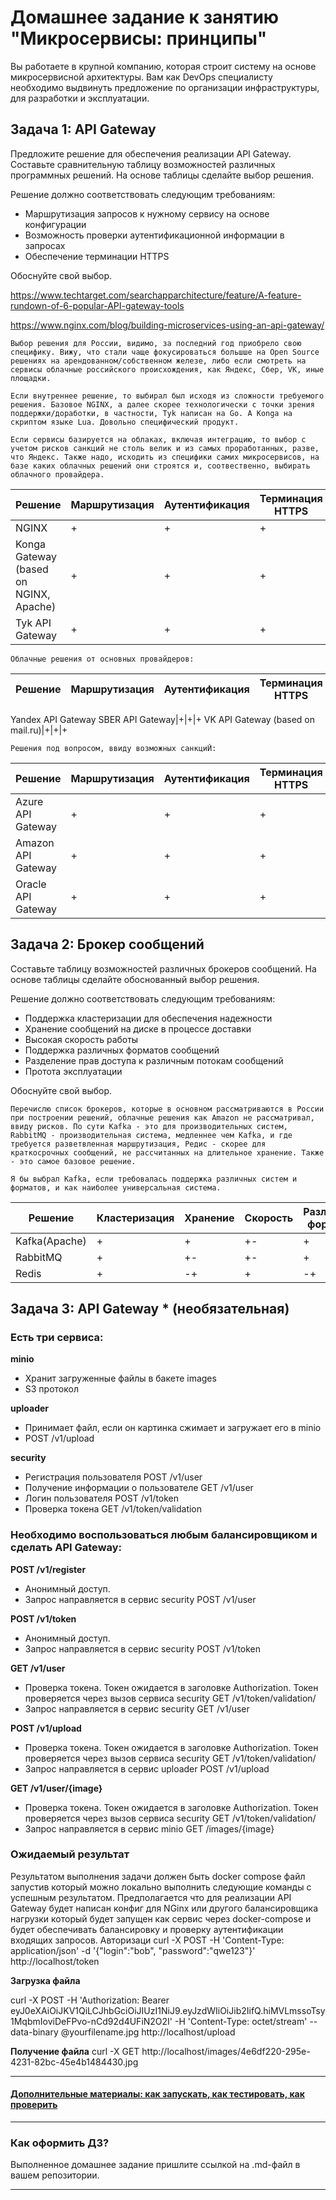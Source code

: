 
# Домашнее задание к занятию "Микросервисы: принципы"

Вы работаете в крупной компанию, которая строит систему на основе микросервисной архитектуры.
Вам как DevOps специалисту необходимо выдвинуть предложение по организации инфраструктуры, для разработки и эксплуатации.

## Задача 1: API Gateway 

Предложите решение для обеспечения реализации API Gateway. Составьте сравнительную таблицу возможностей различных программных решений. На основе таблицы сделайте выбор решения.

Решение должно соответствовать следующим требованиям:
- Маршрутизация запросов к нужному сервису на основе конфигурации
- Возможность проверки аутентификационной информации в запросах
- Обеспечение терминации HTTPS

Обоснуйте свой выбор.

https://www.techtarget.com/searchapparchitecture/feature/A-feature-rundown-of-6-popular-API-gateway-tools

https://www.nginx.com/blog/building-microservices-using-an-api-gateway/

````
Выбор решения для России, видимо, за последний год приобрело свою специфику. Вижу, что стали чаще фокусироваться большше на Open Source решениях на арендованном/собственном железе, либо если смотреть на сервисы облачные российского происхождения, как Яндекс, Сбер, VK, иные площадки.

Если внутреннее решение, то выбирал был исходя из сложности требуемого решения. Базовое NGINX, а далее скорее технологически с точки зрения поддержки/доработки, в частности, Tyk написан на Go. А Konga на скриптом языке Lua. Довольно специфический продукт.

Если сервисы базируется на облаках, включая интеграцию, то выбор с учетом рисков санкций не столь велик и из самых проработанных, разве, что Яндекс. Также надо, исходить из специфики самих микросервисов, на базе каких облачных решений они строятся и, соотвественно, выбирать облачного провайдера.
````
Решение | Маршрутизация | Аутентификация | Терминация HTTPS 
 --- | --- | --- | ---
NGINX|+|+|+
Konga Gateway (based on NGINX, Apache)|+|+|+
Tyk API Gateway|+|+|+
```
Облачные решения от основных провайдеров:
```
Решение | Маршрутизация | Аутентификация | Терминация HTTPS 
 --- | --- | --- | ---
Yandex API Gateway
SBER API Gateway|+|+|+
VK API Gateway (based on mail.ru)|+|+|+
```
Решения под вопросом, ввиду возможных санкциЙ:
```
Решение|Маршрутизация|Аутентификация|Терминация HTTPS
--- | --- | --- | ---
Azure API Gateway|+|+|+
Amazon API Gateway|+|+|+
Oracle API Gateway|+|+|+

## Задача 2: Брокер сообщений

Составьте таблицу возможностей различных брокеров сообщений. На основе таблицы сделайте обоснованный выбор решения.

Решение должно соответствовать следующим требованиям:
- Поддержка кластеризации для обеспечения надежности
- Хранение сообщений на диске в процессе доставки
- Высокая скорость работы
- Поддержка различных форматов сообщений
- Разделение прав доступа к различным потокам сообщений
- Протота эксплуатации

Обоснуйте свой выбор.
````
Перечислю список брокеров, которые в основном рассматриваются в России при построении решений, облачные решения как Amazon не рассматривал, ввиду рисков. По сути Kafka - это для производительных систем, RabbitMQ - производительная система, медленнее чем Kafka, и где требуется разветвленная маршрутизация, Редис - скорее для краткосрочных сообщений, не рассчитанных на длительное хранение. Также - это самое базовое решение.

Я бы выбрал Kafka, если требовалась поддержка различных систем и форматов, и как наиболее универсальная система.
````
Решение|Кластеризация|Хранение|Скорость|Различные форматы|	Права|Простота
---|---|---|---|---|---|---
Kafka(Apache)|+|+|+-|+|+|-+
RabbitMQ|+|+-|+-|+|+|+-
Redis|+|-+|+|-+|-+|+|

## Задача 3: API Gateway * (необязательная)

### Есть три сервиса:

**minio**
- Хранит загруженные файлы в бакете images
- S3 протокол

**uploader**
- Принимает файл, если он картинка сжимает и загружает его в minio
- POST /v1/upload

**security**
- Регистрация пользователя POST /v1/user
- Получение информации о пользователе GET /v1/user
- Логин пользователя POST /v1/token
- Проверка токена GET /v1/token/validation

### Необходимо воспользоваться любым балансировщиком и сделать API Gateway:

**POST /v1/register**
- Анонимный доступ.
- Запрос направляется в сервис security POST /v1/user

**POST /v1/token**
- Анонимный доступ.
- Запрос направляется в сервис security POST /v1/token

**GET /v1/user**
- Проверка токена. Токен ожидается в заголовке Authorization. Токен проверяется через вызов сервиса security GET /v1/token/validation/
- Запрос направляется в сервис security GET /v1/user

**POST /v1/upload**
- Проверка токена. Токен ожидается в заголовке Authorization. Токен проверяется через вызов сервиса security GET /v1/token/validation/
- Запрос направляется в сервис uploader POST /v1/upload

**GET /v1/user/{image}**
- Проверка токена. Токен ожидается в заголовке Authorization. Токен проверяется через вызов сервиса security GET /v1/token/validation/
- Запрос направляется в сервис minio  GET /images/{image}

### Ожидаемый результат

Результатом выполнения задачи должен быть docker compose файл запустив который можно локально выполнить следующие команды с успешным результатом.
Предполагается что для реализации API Gateway будет написан конфиг для NGinx или другого балансировщика нагрузки который будет запущен как сервис через docker-compose и будет обеспечивать балансировку и проверку аутентификации входящих запросов.
Авторизаци
curl -X POST -H 'Content-Type: application/json' -d '{"login":"bob", "password":"qwe123"}' http://localhost/token

**Загрузка файла**

curl -X POST -H 'Authorization: Bearer eyJ0eXAiOiJKV1QiLCJhbGciOiJIUzI1NiJ9.eyJzdWIiOiJib2IifQ.hiMVLmssoTsy1MqbmIoviDeFPvo-nCd92d4UFiN2O2I' -H 'Content-Type: octet/stream' --data-binary @yourfilename.jpg http://localhost/upload

**Получение файла**
curl -X GET http://localhost/images/4e6df220-295e-4231-82bc-45e4b1484430.jpg

---

#### [Дополнительные материалы: как запускать, как тестировать, как проверить](https://github.com/netology-code/devkub-homeworks/tree/main/11-microservices-02-principles)

---

### Как оформить ДЗ?

Выполненное домашнее задание пришлите ссылкой на .md-файл в вашем репозитории.

---
